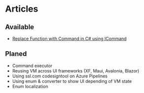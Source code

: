 # Articles

## Available
- [Replace Function with Command in C# using ICommand](https://github.com/ArtjomP/articles/blob/main/replace-function-with-command/index.en.md)


## Planed
- Command executor
- Reusing VM across UI frameworks (XF, Maui, Avalonia, Blazor)
- Using ssl.com codesigntool on Azure Pipelines
- Using enum & converter to show UI depending of VM state
- Enum localization